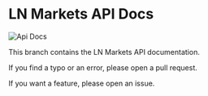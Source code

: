# LN Markets API Docs

![Api Docs](https://github.com/lnmarkets/docs.lnmarkets.com/actions/workflows/build.yml/badge.svg?branch=api)

This branch contains the LN Markets API documentation.

If you find a typo or an error, please open a pull request.

If you want a feature, please open an issue.
